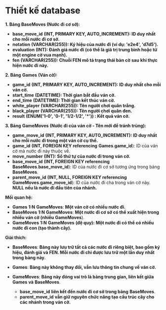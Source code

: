 # Thiết kế database


**1. Bảng **BaseMoves** **(Nước đi cơ sở):****

* **base\_move\_id** **(INT, PRIMARY KEY, AUTO\_INCREMENT): ID duy nhất cho mỗi nước đi cơ sở.**
* **notation** **(VARCHAR(255)): Ký hiệu của nước đi (ví dụ: 'e2e4', 'd7d5').**
* **evaluation** **(INT): Đánh giá nước đi (có thể là giá trị trung bình hoặc từ một engine cờ vua mạnh).**
* **fen** **(VARCHAR(255)): Chuỗi FEN mô tả trạng thái bàn cờ** **sau** **khi thực hiện nước đi này.**

**2. Bảng** **Games** **(Ván cờ):**

* **game\_id** **(INT, PRIMARY KEY, AUTO\_INCREMENT): ID duy nhất cho mỗi ván cờ.**
* **start\_time** **(DATETIME): Thời gian bắt đầu ván cờ.**
* **end\_time** **(DATETIME): Thời gian kết thúc ván cờ.**
* **white\_player** **(VARCHAR(255)): Tên người chơi quân trắng.**
* **black\_player** **(VARCHAR(255)): Tên người chơi quân đen.**
* **result** **(ENUM('1-0', '0-1', '1/2-1/2', '\*')) : Kết quả ván cờ.**

**3. Bảng** **GameMoves** **(Nước đi của ván cờ - Tên mới để tránh trùng):**

* **game\_move\_id** **(INT, PRIMARY KEY, AUTO\_INCREMENT): ID duy nhất cho mỗi nước đi trong một ván cờ cụ thể.**
* **game\_id** **(INT, FOREIGN KEY referencing** **Games**.**game\_id**): ID của ván cờ mà nước đi này thuộc về.
* **move\_number** **(INT): Số thứ tự của nước đi trong ván cờ.**
* **base\_move\_id** **(INT, FOREIGN KEY referencing** **BaseMoves**.**base\_move\_id**): ID của nước đi cơ sở tương ứng trong bảng **BaseMoves**.
* **parent\_move\_id** **(INT, NULL, FOREIGN KEY referencing** **GameMoves**.**game\_move\_id**): ID của nước đi cha trong ván cờ này. **NULL** **nếu là nước đi đầu tiên của nhánh.**

**Mối quan hệ:**

* **Games** **1:N** **GameMoves**: **Một ván cờ có nhiều nước đi.**
* **BaseMoves** **1:N** **GameMoves**: **Một nước đi cơ sở có thể xuất hiện trong nhiều ván cờ (nhiều** **GameMoves**).
* **GameMoves** **1:N** **GameMoves** **(đệ quy):** **Một nước đi có thể có nhiều nước đi con (tạo thành cây).**

**Giải thích:**

* **BaseMoves**: **Bảng này lưu trữ tất cả các nước đi riêng biệt, bao gồm ký hiệu, đánh giá và FEN. Mỗi nước đi chỉ được lưu trữ một lần duy nhất trong bảng này.**
* **Games**: **Bảng này không thay đổi, vẫn lưu thông tin chung về ván cờ.**
* **GameMoves**: **Bảng này đóng vai trò là bảng trung gian, liên kết giữa** **Games** **và** **BaseMoves**.

  * **base\_move\_id** **liên kết đến nước đi cơ sở trong bảng** **BaseMoves**.
  * **parent\_move\_id** **vẫn giữ nguyên chức năng tạo cấu trúc cây cho các nhánh trong ván cờ.**
